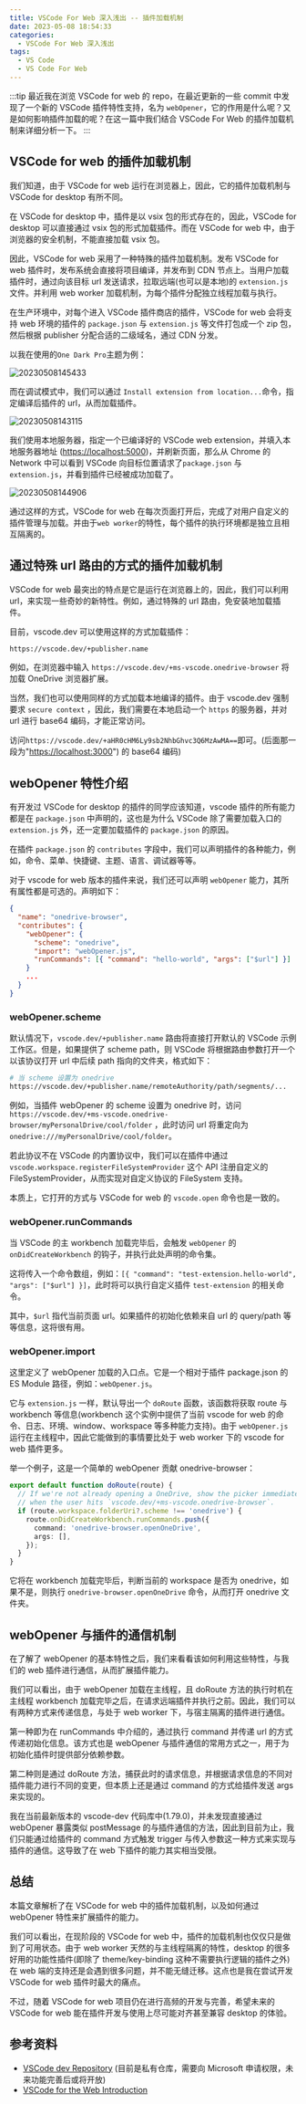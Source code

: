 ```yaml
---
title: VSCode For Web 深入浅出 -- 插件加载机制
date: 2023-05-08 18:54:33
categories:
  - VSCode For Web 深入浅出
tags: 
  - VS Code
  - VS Code For Web
---
```


:::tip
最近我在浏览 VSCode for web 的 repo，在最近更新的一些 commit 中发现了一个新的 VSCode 插件特性支持，名为 `webOpener`，它的作用是什么呢？又是如何影响插件加载的呢？在这一篇中我们结合 VSCode For Web 的插件加载机制来详细分析一下。
:::

<!-- more -->

## VSCode for web 的插件加载机制

我们知道，由于 VSCode for web 运行在浏览器上，因此，它的插件加载机制与 VSCode for desktop 有所不同。

在 VSCode for desktop 中，插件是以 vsix 包的形式存在的，因此，VSCode for desktop 可以直接通过 vsix 包的形式加载插件。而在 VSCode for web 中，由于浏览器的安全机制，不能直接加载 vsix 包。

因此，VSCode for web 采用了一种特殊的插件加载机制。发布 VSCode for web 插件时，发布系统会直接将项目编译，并发布到 CDN 节点上。当用户加载插件时，通过向该目标 url 发送请求，拉取远端(也可以是本地)的 `extension.js` 文件。并利用 web worker 加载机制，为每个插件分配独立线程加载与执行。

在生产环境中，对每个进入 VSCode 插件商店的插件，VSCode for web 会将支持 web 环境的插件的 `package.json` 与 `extension.js` 等文件打包成一个 zip 包，然后根据 publisher 分配合适的二级域名，通过 CDN 分发。

以我在使用的`One Dark Pro`主题为例：

![20230508145433](https://zakum-1252497671.cos.ap-guangzhou.myqcloud.com/20230508145433.png)

而在调试模式中，我们可以通过 `Install extension from location...`命令，指定编译后插件的 url，从而加载插件。

![20230508143115](https://zakum-1252497671.cos.ap-guangzhou.myqcloud.com/20230508143115.png)

我们使用本地服务器，指定一个已编译好的 VSCode web extension，并填入本地服务器地址 ([https://localhost:5000](https://localhost:5000))，并刷新页面，那么从 Chrome 的 Network 中可以看到 VSCode 向目标位置请求了`package.json` 与 `extension.js`，并看到插件已经被成功加载了。

![20230508144906](https://zakum-1252497671.cos.ap-guangzhou.myqcloud.com/20230508144906.png)

通过这样的方式，VSCode for web 在每次页面打开后，完成了对用户自定义的插件管理与加载。并由于`web worker`的特性，每个插件的执行环境都是独立且相互隔离的。

## 通过特殊 url 路由的方式的插件加载机制

VSCode for web 最突出的特点是它是运行在浏览器上的，因此，我们可以利用 url，来实现一些奇妙的新特性。例如，通过特殊的 url 路由，免安装地加载插件。

目前，vscode.dev 可以使用这样的方式加载插件：

```sh
https://vscode.dev/+publisher.name
```

例如，在浏览器中输入 `https://vscode.dev/+ms-vscode.onedrive-browser` 将加载 OneDrive 浏览器扩展。

当然，我们也可以使用同样的方式加载本地编译的插件。由于 vscode.dev 强制要求 `secure context` ，因此，我们需要在本地启动一个 `https` 的服务器，并对 url 进行 base64 编码，才能正常访问。

访问`https://vscode.dev/+aHR0cHM6Ly9sb2NhbGhvc3Q6MzAwMA==`即可。(后面那一段为"[https://localhost:3000](https://localhost:3000)") 的 base64 编码)

## webOpener 特性介绍

有开发过 VSCode for desktop 的插件的同学应该知道，vscode 插件的所有能力都是在 `package.json` 中声明的，这也是为什么 VSCode 除了需要加载入口的 `extension.js` 外，还一定要加载插件的 `package.json` 的原因。

在插件 `package.json` 的 `contributes` 字段中，我们可以声明插件的各种能力，例如，命令、菜单、快捷键、主题、语言、调试器等等。

对于 vscode for web 版本的插件来说，我们还可以声明 `webOpener` 能力，其所有属性都是可选的。声明如下：

```json
{
  "name": "onedrive-browser",
  "contributes": {
    "webOpener": {
      "scheme": "onedrive",
      "import": "webOpener.js",
      "runCommands": [{ "command": "hello-world", "args": ["$url"] }]
    }
    ...
  }
}
```

### webOpener.scheme

默认情况下，`vscode.dev/+publisher.name` 路由将直接打开默认的 VSCode 示例工作区。但是，如果提供了 scheme path，则 VSCode 将根据路由参数打开一个以该协议打开 url 中后续 path 指向的文件夹，格式如下：

```sh
# 当 scheme 设置为 onedrive
https://vscode.dev/+publisher.name/remoteAuthority/path/segments/...
```

例如，当插件 webOpener 的 scheme 设置为 onedrive 时，访问 `https://vscode.dev/+ms-vscode.onedrive-browser/myPersonalDrive/cool/folder` ，此时访问 url 将重定向为 `onedrive:///myPersonalDrive/cool/folder`。

若此协议不在 VSCode 的内置协议中，我们可以在插件中通过 `vscode.workspace.registerFileSystemProvider` 这个 API 注册自定义的 FileSystemProvider，从而实现对自定义协议的 FileSystem 支持。

本质上，它打开的方式与 VSCode for web 的 `vscode.open` 命令也是一致的。

### webOpener.runCommands

当 VSCode 的主 workbench 加载完毕后，会触发 `webOpener` 的 `onDidCreateWorkbench` 的钩子，并执行此处声明的命令集。

这将传入一个命令数组，例如：`[{ "command": "test-extension.hello-world", "args": ["$url"] }]`，此时将可以执行自定义插件 `test-extension` 的相关命令。

其中，`$url` 指代当前页面 url。如果插件的初始化依赖来自 url 的 query/path 等等信息，这将很有用。

### webOpener.import

这里定义了 webOpener 加载的入口点。它是一个相对于插件 package.json 的 ES Module 路径，例如：`webOpener.js`。

它与 `extension.js` 一样，默认导出一个 `doRoute` 函数，该函数将获取 route 与 workbench 等信息(workbench 这个实例中提供了当前 vscode for web 的命令、日志、环境、window、workspace 等多种能力支持)。由于 `webOpener.js` 运行在主线程中，因此它能做到的事情要比处于 web worker 下的 vscode for web 插件更多。

举一个例子，这是一个简单的 webOpener 贡献 onedrive-browser：

```ts
export default function doRoute(route) {
  // If we're not already opening a OneDrive, show the picker immediately
  // when the user hits `vscode.dev/+ms-vscode.onedrive-browser`.
  if (route.workspace.folderUri?.scheme !== 'onedrive') {
    route.onDidCreateWorkbench.runCommands.push({
      command: 'onedrive-browser.openOneDrive',
      args: [],
    });
  }
}
```

它将在 workbench 加载完毕后，判断当前的 workspace 是否为 onedrive，如果不是，则执行 `onedrive-browser.openOneDrive` 命令，从而打开 onedrive 文件夹。

## webOpener 与插件的通信机制

在了解了 webOpener 的基本特性之后，我们来看看该如何利用这些特性，与我们的 web 插件进行通信，从而扩展插件能力。

我们可以看出，由于 webOpener 加载在主线程，且 doRoute 方法的执行时机在主线程 workbench 加载完毕之后，在请求远端插件并执行之前。因此，我们可以有两种方式来传递信息，与处于 web worker 下，与宿主隔离的插件进行通信。

第一种即为在 runCommands 中介绍的，通过执行 command 并传递 url 的方式传递初始化信息。该方式也是 webOpener 与插件通信的常用方式之一，用于为初始化插件时提供部分依赖参数。

第二种则是通过 doRoute 方法，捕获此时的请求信息，并根据请求信息的不同对插件能力进行不同的变更，但本质上还是通过 command 的方式给插件发送 args 来实现的。

我在当前最新版本的 vscode-dev 代码库中(1.79.0)，并未发现直接通过 webOpener 暴露类似 postMessage 的与插件通信的方法，因此到目前为止，我们只能通过给插件的 command 方式触发 trigger 与传入参数这一种方式来实现与插件的通信。这导致了在 web 下插件的能力其实相当受限。

## 总结

本篇文章解析了在 VSCode for web 中的插件加载机制，以及如何通过 webOpener 特性来扩展插件的能力。

我们可以看出，在现阶段的 VSCode for web 中，插件的加载机制也仅仅只是做到了可用状态。由于 web worker 天然的与主线程隔离的特性，desktop 的很多好用的功能性插件(即除了 theme/key-binding 这种不需要执行逻辑的插件之外)在 web 端的支持还是会遇到很多问题，并不能无缝迁移。这点也是我在尝试开发 VSCode for web 插件时最大的痛点。

不过，随着 VSCode for web 项目仍在进行高频的开发与完善，希望未来的 VSCode for web 能在插件开发与使用上尽可能对齐甚至兼容 desktop 的体验。

## 参考资料

- [VSCode dev Repository](https://github.com/microsoft/vscode-dev) (目前是私有仓库，需要向 Microsoft 申请权限，未来功能完善后或将开放)
- [VSCode for the Web Introduction](https://code.visualstudio.com/docs/editor/vscode-web)
